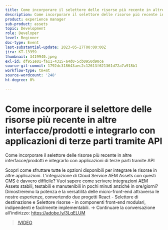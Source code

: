 ```yaml
---
title: Come incorporare il selettore delle risorse più recente in altre interfacce/prodotti e integrarlo con applicazioni di terze parti tramite API
description: Come incorporare il selettore delle risorse più recente in altre interfacce/prodotti e integrarlo con applicazioni di terze parti utilizzando APILntrai come sfruttare tutte le opzioni disponibili per integrare le risorse in altre applicazioni. L’integrazione di Cloud Service AEM Assets con questi CMS è davvero difficile? Vuoi sapere come scrivere integrazioni AEM Assets stabili, testabili e manutenibili in pochi minuti anziché in ore/giorni? Dimostreremo la potenza e la versatilità delle micro-front-end attraverso le nostre esperienze, convertendo due progetti React - Selettore di destinazione e Selettore risorse - in componenti front-end modulari, indipendenti e facilmente implementabili.
product: experience manager
sub-product: assets
topic: Development
role: Developer
level: Beginner
doc-type: Event
last-substantial-update: 2023-05-27T00:00:00Z
jira: KT-13359
thumbnail: 3419940.jpeg
exl-id: df951e01-fa11-4315-a4d0-5cb0950d90ce
source-git-commit: 1792dc318643aec2c12613f621361d72a7a918b1
workflow-type: tm+mt
source-wordcount: '248'
ht-degree: 0%

---
```


# Come incorporare il selettore delle risorse più recente in altre interfacce/prodotti e integrarlo con applicazioni di terze parti tramite API

Come incorporare il selettore delle risorse più recente in altre interfacce/prodotti e integrarlo con applicazioni di terze parti tramite API

Scopri come sfruttare tutte le opzioni disponibili per integrare le risorse in altre applicazioni. L’integrazione di Cloud Service AEM Assets con questi CMS è davvero difficile? Vuoi sapere come scrivere integrazioni AEM Assets stabili, testabili e manutenibili in pochi minuti anziché in ore/giorni? Dimostreremo la potenza e la versatilità delle micro-front-end attraverso le nostre esperienze, convertendo due progetti React - Selettore di destinazione e Selettore risorse - in componenti front-end modulari, indipendenti e facilmente implementabili. → Continuare la conversazione all&#39;indirizzo: https://adobe.ly/3LqELUM

>[!VIDEO](https://video.tv.adobe.com/v/3419940/?learn=on)

